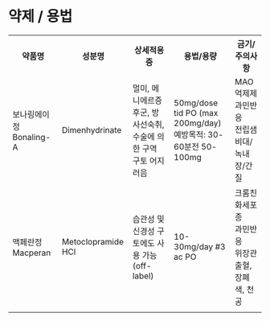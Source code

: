 <!-- TITLE: 구토 -->
<!-- SUBTITLE: A quick summary of 구토 -->

# 약제 / 용법
<table>
  <tr>
    <th>약품명</th>
    <th>성분명</th>
		<th>상세적응증</th>
    <th>용법/용량</th>
    <th>금기/주의사항</th>
  </tr>
	<tr>
    <td>보나링에이정 Bonaling-A</td>
		<td>Dimenhydrinate</td>
		<td>멀미, 메니에르증후군, 방사선숙취, 수술에 의한 구역 구토 어지러음</td>
		<td>50mg/dose tid PO (max 200mg/day)<br />예방목적: 30-60분전 50-100mg</td>
		<td>MAO억제제<br />과민반응<br />전립샘비대/녹내장/간질</td>
  </tr>
	<tr>
    <td>맥페란정 Macperan</td>
		<td>Metoclopramide HCl</td>
		<td>습관성 및 신경성 구토에도 사용 가능(off-label)</td>
		<td>10-30mg/day #3 ac PO</td>
		<td>크롬친화세포종<br />과민반응<br />위장관 출혈, 장폐색, 천공</td>
  </tr>
	<tr>
    <td></td>
		<td></td>
		<td></td>
		<td></td>
		<td></td>
  </tr>
</table>
